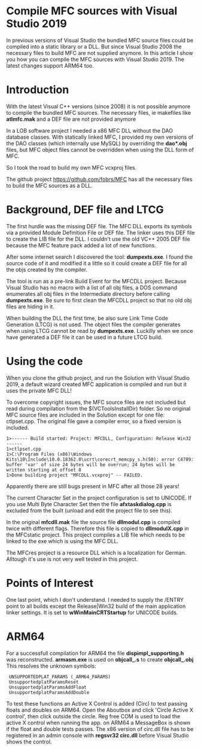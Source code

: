 # Compile MFC sources with Visual Studio 2019
In previous versions of Visual Studio the bundled MFC source files could be compiled into a static library or a DLL. But since Visual Studio 2008 the necessary files to build MFC are not supplied anymore. In this article I show you how you can compile the MFC sources with Visual Studio 2019. The latest changes support ARM64 too.
# Introduction
With the latest Visual C++ versions (since 2008) it is not possible anymore to compile the bundled MFC sources. The necessary files, ie makefiles like <b>atlmfc.mak</b> and a DEF file are not provided anymore

In a LOB software project I needed a x86 MFC DLL without the DAO database classes. With statically linked MFC, I provided my own versions of the DAO classes (which internally use MySQL) by overriding the <b>dao*.obj</b> files, but MFC object files cannot be overridden when using the DLL form of MFC. 

So I took the road to build my own MFC vcxproj files.

The github project https://github.com/fobrs/MFC has all the necessary files to build the MFC sources as a DLL.

# Background, DEF file and LTCG
The first hurdle was the missing DEF file. The MFC DLL exports its symbols via a provided Module Definition File or DEF file. The linker uses this DEF file to create the LIB file for the DLL. I couldn't use the old VC++ 2005 DEF file because the MFC feature pack added a lot of new functions.

After some internet search I discovered the tool: <b>dumpexts.exe</b>.  I found the source code of it and modified it a little so it could create a DEF file for all the objs created by the compiler.

The tool is run as a pre-link Build Event for the MFCDLL project. Because Visual Studio has no macro with a list of all obj files, a DOS command enumerates all obj files in the Intermediate directory before calling <b>dumpexts.exe</b>. Be sure to first clean the MFCDLL project so that no old obj files are hiding in it.

When building the DLL the first time, be also sure Link Time Code Generation (LTCG) is not used. The object files the compiler generates when using LTCG cannot be read by <b>dumpexts.exe</b>. Luckilly when we once have generated a DEF file it can be used in a future LTCG build. 

# Using the code
When you clone the github project, and run the Solution with Visual Studio 2019, a default wizard created MFC application is compiled and run but it uses the private MFC DLL!

To overcome copyright issues, the MFC source files are not included but read during compilation from the $(VCToolsInstallDir) folder. So no original MFC source files are included in the Solution except for one file: ctlpset.cpp. The original file gave a compiler error, so a fixed version is included.

```
1>------ Build started: Project: MFCDLL, Configuration: Release Win32 ------
1>ctlpset.cpp
1>C:\Program Files (x86)\Windows Kits\10\Include\10.0.18362.0\ucrt\corecrt_memcpy_s.h(50): error C4789: buffer 'var' of size 24 bytes will be overrun; 24 bytes will be written starting at offset 8
1>Done building project "MFCDLL.vcxproj" -- FAILED.
```
Apparently there are still bugs present in MFC after all those 28 years!

The current Character Set in the project configuration is set to UNICODE. If you use Multi Byte Character Set then the file <b>afxtaskdialog.cpp</b> is excluded from the built (unload and edit the project file to see this).

In the original <b>mfcdll.mak</b> file the source file <b>dllmodul.cpp</b> is compiled twice with different flags. Therefore this file is copied to <b>dllmodulX.cpp</b> in the MFCstatic project. This project compiles a LIB file which needs to be linked to the exe which is using the MFC DLL.

The MFCres project is a resource DLL which is a localization for German. Alltough it's use is not very well tested in this project.

# Points of Interest
One last point, which I don't understand. I needed to supply the /ENTRY point to all builds except the Release|Win32 build of the main application linker settings. It is set to <b>wWinMainCRTStartup</b> for UNICODE builds.

# ARM64
For a successfull compilation for ARM64 the file <b>dispimpl_supporting.h</b> was reconstructed. <b>armasm.exe</b> is used on <b>objcall_.s</b> to create <b>objcall_.obj</b> This resolves the unknown symbols:
```
 UNSUPPORTEDPLAT_PARAMS (_ARM64_PARAMS)
 UnsupportedplatParamsReset
 UnsupportedplatParamsAddFloat
 UnsupportedplatParamsAddDouble
 ```
To test these functions an Active X Control is added (Circ) to test passing floats and doubles on ARM64. Open the Aboutbox and click 'Circle Active X control', then click outside the circle. Reg free COM is used to load the active X control when running the app. on ARM64 a MessageBox is shown if the float and double tests passes. The x86 version of circ.dll file has to be registered in an admin console with <b>regsvr32 circ.dll</b> before Visual Studio shows the control.
